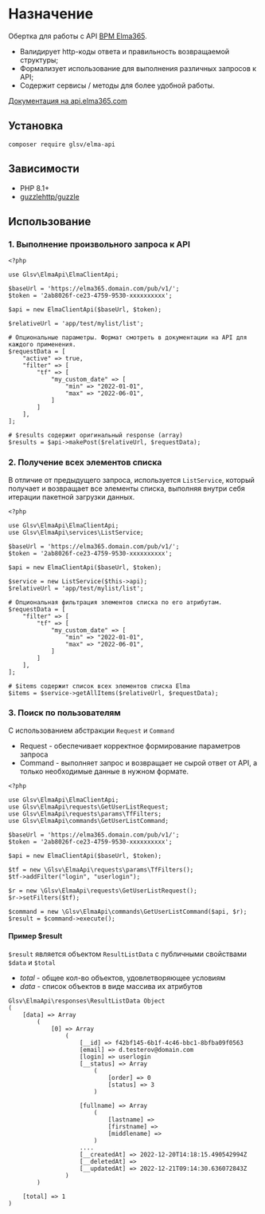 # Назначение
Обертка для работы с API [BPM Elma365](https://elma365.com).
- Валидирует http-коды ответа и правильность возвращаемой структуры;
- Формализует использование для выполнения различных запросов к API;
- Содержит сервисы / методы для более удобной работы.

[Документация на api.elma365.com](https://api.elma365.com/ru/)

## Установка

```shell
composer require glsv/elma-api
```

## Зависимости
- PHP 8.1+
- [guzzlehttp/guzzle](https://github.com/guzzle/guzzle/)

## Использование
### 1. Выполнение произвольного запроса к API
```
<?php

use Glsv\ElmaApi\ElmaClientApi;

$baseUrl = 'https://elma365.domain.com/pub/v1/';
$token = '2ab8026f-ce23-4759-9530-xxxxxxxxxx'; 

$api = new ElmaClientApi($baseUrl, $token);

$relativeUrl = 'app/test/mylist/list';

# Опциональные параметры. Формат смотреть в документации на API для каждого применения.  
$requestData = [
    "active" => true,
    "filter" => [
        "tf" => [
            "my_custom_date" => [
                "min" => "2022-01-01",
                "max" => "2022-06-01",
            ]
        ]
    ],
];

# $results содержит оригинальный response (array) 
$results = $api->makePost($relativeUrl, $requestData);
```

### 2. Получение всех элементов списка
В отличие от предыдущего запроса, используется `ListService`,
который получает и возвращает все элементы списка, выполняя внутри себя 
итерации пакетной загрузки данных.

```
<?php

use Glsv\ElmaApi\ElmaClientApi;
use Glsv\ElmaApi\services\ListService;

$baseUrl = 'https://elma365.domain.com/pub/v1/';
$token = '2ab8026f-ce23-4759-9530-xxxxxxxxxx'; 

$api = new ElmaClientApi($baseUrl, $token);

$service = new ListService($this->api);
$relativeUrl = 'app/test/mylist/list';

# Опциональная фильтрация элементов списка по его атрибутам. 
$requestData = [
    "filter" => [
        "tf" => [
            "my_custom_date" => [
                "min" => "2022-01-01",
                "max" => "2022-06-01",
            ]
        ]
    ],
];

# $items содержит список всех элементов списка Elma
$items = $service->getAllItems($relativeUrl, $requestData);
```

### 3. Поиск по пользователям
С использованием абстракции `Request` и `Command`
- Request - обеспечивает корректное формирование параметров запроса
- Command - выполняет запрос и возвращает не сырой ответ от API, а только необходимые данные в нужном формате.
```
<?php

use Glsv\ElmaApi\ElmaClientApi;
use Glsv\ElmaApi\requests\GetUserListRequest;
use Glsv\ElmaApi\requests\params\TfFilters;
use Glsv\ElmaApi\commands\GetUserListCommand;

$baseUrl = 'https://elma365.domain.com/pub/v1/';
$token = '2ab8026f-ce23-4759-9530-xxxxxxxxxx'; 

$api = new ElmaClientApi($baseUrl, $token);

$tf = new \Glsv\ElmaApi\requests\params\TfFilters();
$tf->addFilter("login", "userlogin");

$r = new \Glsv\ElmaApi\requests\GetUserListRequest();
$r->setFilters($tf);

$command = new \Glsv\ElmaApi\commands\GetUserListCommand($api, $r);
$result = $command->execute();
```
#### Пример $result
`$result` является объектом `ResultListData` с публичными свойствами `$data` и `$total`
 - _total_ - общее кол-во объектов, удовлетворяющее условиям
 - _data_ - список объектов в виде массива их атрибутов 
```
Glsv\ElmaApi\responses\ResultListData Object
(
    [data] => Array
        (
            [0] => Array
                (
                    [__id] => f42bf145-6b1f-4c46-bbc1-8bfba09f0563
                    [email] => d.testerov@domain.com
                    [login] => userlogin
                    [__status] => Array
                        (
                            [order] => 0
                            [status] => 3
                        )

                    [fullname] => Array
                        (
                            [lastname] => 
                            [firstname] => 
                            [middlename] => 
                        )
                    ....
                    [__createdAt] => 2022-12-20T14:18:15.490542994Z
                    [__deletedAt] => 
                    [__updatedAt] => 2022-12-21T09:14:30.636072843Z
                )
        )

    [total] => 1
)

```